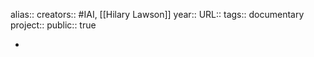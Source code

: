 alias::
creators:: #IAI, [[Hilary Lawson]] 
year::
URL::
tags:: documentary
project::
public:: true

-